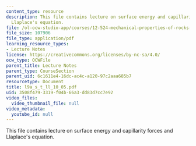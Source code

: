 ```yaml
---
content_type: resource
description: This file contains lecture on surface energy and capillarity forces and
  Llaplace's equation.
file: /ol-ocw-studio-app/courses/12-524-mechanical-properties-of-rocks-fall-2005/3508f4793319f04b66a3dd83d7cc7e92_l9a_s_t_ll_10_05.pdf
file_size: 107906
file_type: application/pdf
learning_resource_types:
- Lecture Notes
license: https://creativecommons.org/licenses/by-nc-sa/4.0/
ocw_type: OCWFile
parent_title: Lecture Notes
parent_type: CourseSection
parent_uid: 6c1611e4-16dc-ac4c-a120-97c2aaa685b7
resourcetype: Document
title: l9a_s_t_ll_10_05.pdf
uid: 3508f479-3319-f04b-66a3-dd83d7cc7e92
video_files:
  video_thumbnail_file: null
video_metadata:
  youtube_id: null
---
```

This file contains lecture on surface energy and capillarity forces and Llaplace's equation.